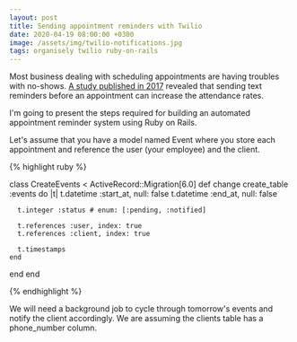 ```yaml
---
layout: post
title: Sending appointment reminders with Twilio
date: 2020-04-19 08:00:00 +0300
image: /assets/img/twilio-notifications.jpg
tags: organisely twilio ruby-on-rails
---
```


Most business dealing with scheduling appointments are having troubles with no-shows. [A study published in 2017][text-reminders] revealed that sending text reminders before an appointment can increase the attendance rates.

I'm going to present the steps required for building an automated appointment reminder system using Ruby on Rails.

Let's assume that you have a model named Event where you store each appointment and reference the user (your employee) and the client.

{% highlight ruby %}

class CreateEvents < ActiveRecord::Migration[6.0]
  def change
    create_table :events do |t|
      t.datetime :start_at, null: false
      t.datetime :end_at, null: false

      t.integer :status # enum: [:pending, :notified]

      t.references :user, index: true
      t.references :client, index: true

      t.timestamps
    end
  end
end

{% endhighlight %}

We will need a background job to cycle through tomorrow's events and notify the client accordingly. We are assuming the clients table has a phone_number column.

[text-reminders]: https://www.ncbi.nlm.nih.gov/pmc/articles/PMC5983071/
